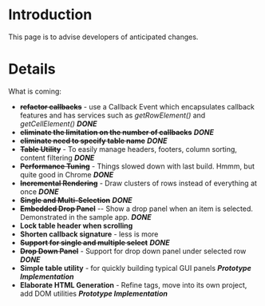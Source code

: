 # Introduction #

This page is to advise developers of anticipated changes.


# Details #

What is coming:
  * ~~**refactor callbacks**~~ - use a Callback Event which encapsulates callback features and has services such as _getRowElement()_ and _getCellElement()_ _**DONE**_
  * ~~**eliminate the limitation on the number of callbacks**~~ _**DONE**_
  * ~~**eliminate need to specify table name**~~ _**DONE**_
  * ~~**Table Utility**~~ - To easily manage headers, footers, column sorting, content filtering _**DONE**_
  * ~~**Performance Tuning**~~ - Things slowed down with last build. Hmmm, but quite good in Chrome _**DONE**_
  * ~~**Incremental Rendering**~~ - Draw clusters of rows instead of everything at once _**DONE**_
  * ~~**Single and Multi-Selection**~~ _**DONE**_
  * ~~**Embedded Drop Panel**~~ -- Show a drop panel when an item is selected. Demonstrated in the sample app. _**DONE**_
  * **Lock table header when scrolling**
  * **Shorten callback signature** - less is more
  * ~~**Support for single and multiple select**~~ _**DONE**_
  * ~~**Drop Down Panel**~~ - Support for drop down panel under selected row _**DONE**_
  * **Simple table utility**  - for quickly building typical GUI panels  _**Prototype Implementation**_
  * **Elaborate HTML Generation** - Refine tags, move into its own project, add DOM utilities _**Prototype Implementation**_